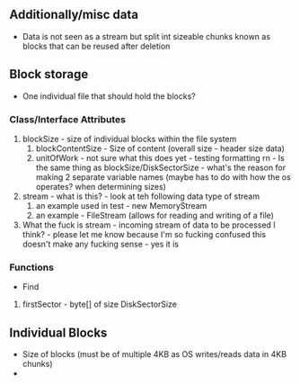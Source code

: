 ## Additionally/misc data
- Data is not seen as a stream but split int sizeable chunks known as blocks that can be reused after deletion
## Block storage
- One individual file that should hold the blocks?
### Class/Interface Attributes
1. blockSize - size of individual blocks within the file system
    1. blockContentSize - Size of content (overall size - header size data)
    2. unitOfWork - not sure what this does yet - testing formatting rn - Is the same thing as blockSize/DiskSectorSize - what's the reason for making 2 separate variable names (maybe has to do with how the os operates? when determining sizes)
2. stream - what is this? - look at teh following data type of stream
    1. an example used in test - new MemoryStream
    2. an example - FileStream (allows for reading and writing of a file)
3. What the fuck is stream - incoming stream of data to be processed I think? - please let me know because I'm so fucking confused this doesn't make any fucking sense - yes it is

### Functions
- Find
1. firstSector - byte[] of size DiskSectorSize
## Individual Blocks
- Size of blocks (must be of multiple 4KB as OS writes/reads data in 4KB chunks)
- 